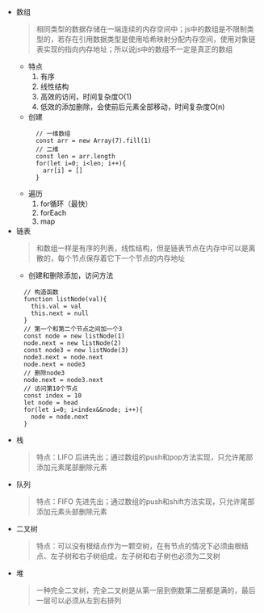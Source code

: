 <!--
 * @Date: 2021-03-05 09:27:28
 * @LastEditors: hanjiawang
 * @LastEditTime: 2021-04-07 17:46:13
-->
- 数组
  >相同类型的数据存储在一端连续的内存空间中；js中的数组是不限制类型的，若存在引用数据类型是使用哈希映射分配内存空间，使用对象链表实现的指向内存地址；所以说js中的数组不一定是真正的数组
  - 特点
    1. 有序
    2. 线性结构
    3. 高效的访问，时间复杂度O(1)
    4. 低效的添加删除，会使前后元素全部移动，时间复杂度O(n)
  - 创建
    ```
      // 一维数组
      const arr = new Array(7).fill(1)
      // 二维
      const len = arr.length
      for(let i=0; i<len; i++){
        arr[i] = []
      }
    ```
  - 遍历
    1. for循环（最快）
    2. forEach
    3. map
- 链表
  >和数组一样是有序的列表，线性结构，但是链表节点在内存中可以是离散的，每个节点保存着它下一个节点的内存地址
  - 创建和删除添加，访问方法
  ```
    // 构造函数
    function listNode(val){
      this.val = val
      this.next = null
    }
    // 第一个和第二个节点之间加一个3
    const node = new listNode(1)
    node.next = new listNode(2)
    const node3 = new listNode(3)
    node3.next = node.next
    node.next = node3
    // 删除node3
    node.next = node3.next
    // 访问第10个节点
    const index = 10
    let node = head
    for(let i=0; i<index&&node; i++){
      node = node.next
    }
  ```
- 栈
  >特点：LIFO 后进先出；通过数组的push和pop方法实现，只允许尾部添加元素尾部删除元素
- 队列
  >特点：FIFO 先进先出；通过数组的push和shift方法实现，只允许尾部添加元素头部删除元素
- 二叉树
  >特点：可以没有根结点作为一颗空树，在有节点的情况下必须由根结点、左子树和右子树组成，左子树和右子树也必须为二叉树
- 堆
  >一种完全二叉树，完全二叉树是从第一层到倒数第二层都是满的，最后一层可以必须从左到右排列